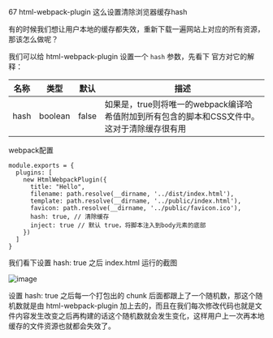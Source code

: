 67 html-webpack-plugin 这么设置清除浏览器缓存hash

有的时候我们想让用户本地的缓存都失效，重新下载一遍网站上对应的所有资源，那该怎么做呢？

我们可以给 html-webpack-plugin 设置一个 `hash` 参数，先看下 官方对它的解释：

名称 | 类型 | 默认 | 描述
---|---|---|---
hash | boolean | false | 如果是，true则将唯一的webpack编译哈希值附加到所有包含的脚本和CSS文件中。这对于清除缓存很有用

webpack配置

```
module.exports = {
  plugins: [
    new HtmlWebpackPlugin({
      title: "Hello",
      filename: path.resolve(__dirname, '../dist/index.html'),
      template: path.resolve(__dirname, '../public/index.html'),
      favicon: path.resolve(__dirname, '../public/favicon.ico'),
      hash: true, // 清除缓存
      inject: true // 默认 true，将脚本注入到body元素的底部
    })
  ]
}
```

我们看下设置 hash: true 之后 index.html 运行的截图

![image](http://m.qpic.cn/psc?/V12UXEll2JjLTU/S1G4*2hi*D5aPIJug2nMa6k3y0MHUaOflbm2oZ8D8rDur9rKrlUnGzgGkUK6bm5c1pJk5yGcLXkRn00EeKYvOsdQmK*NEK0dcaOiNfBHMVg!/b&bo=BwI0AQAAAAARFxA!&rf=viewer_4&t=5)

设置 hash: true 之后每一个打包出的 chunk 后面都跟上了一个随机数，那这个随机数就是由 html-webpack-plugin 加上去的，而且在我们每次修改代码也就是文件内容发生改变之后再构建的话这个随机数就会发生变化，这样用户上一次再本地缓存的文件资源也就都会失效了。

